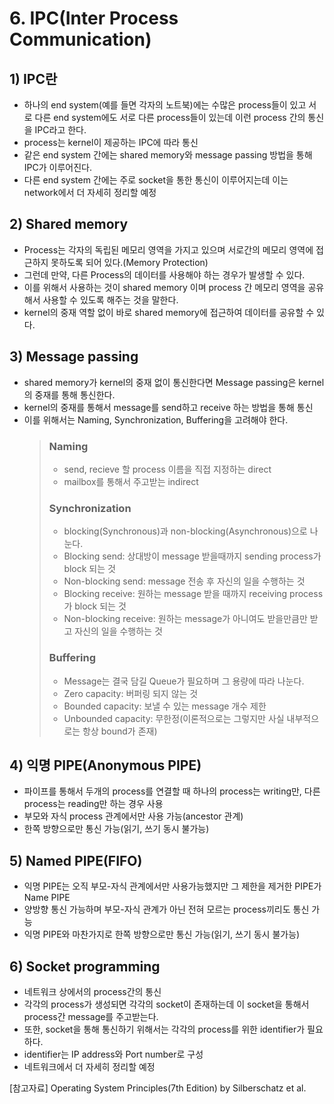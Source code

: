 # 6. IPC(Inter Process Communication)
## 1) IPC란
+ 하나의 end system(예를 들면 각자의 노트북)에는 수많은 process들이 있고 서로 다른 end system에도 서로 다른 process들이 있는데 이런 process 간의 통신을 IPC라고 한다.
+ process는 kernel이 제공하는 IPC에 따라 통신
+ 같은 end system 간에는 shared memory와 message passing 방법을 통해 IPC가 이루어진다.
+ 다른 end system 간에는 주로 socket을 통한 통신이 이루어지는데 이는 network에서 더 자세히 정리할 예정

## 2) Shared memory
+ Process는 각자의 독립된 메모리 영역을 가지고 있으며 서로간의 메모리 영역에 접근하지 못하도록 되어 있다.(Memory Protection)
+ 그런데 만약, 다른 Process의 데이터를 사용해야 하는 경우가 발생할 수 있다.
+ 이를 위해서 사용하는 것이 shared memory 이며 process 간 메모리 영역을 공유해서 사용할 수 있도록 해주는 것을 말한다.
+ kernel의 중재 역할 없이 바로 shared memory에 접근하여 데이터를 공유할 수 있다.

## 3) Message passing
+ shared memory가 kernel의 중재 없이 통신한다면 Message passing은 kernel의 중재를 통해 통신한다.
+ kernel의 중재를 통해서 message를 send하고 receive 하는 방법을 통해 통신
+ 이를 위해서는 Naming, Synchronization, Buffering을 고려해야 한다.
  > ### Naming
  > + send, recieve 할 process 이름을 직접 지정하는 direct
  > + mailbox를 통해서 주고받는 indirect
  > ### Synchronization
  > + blocking(Synchronous)과 non-blocking(Asynchronous)으로 나눈다.
  > + Blocking send: 상대방이 message 받을때까지 sending process가 block 되는 것
  > + Non-blocking send: message 전송 후 자신의 일을 수행하는 것
  > + Blocking receive: 원하는 message 받을 때까지 receiving process가 block 되는 것
  > + Non-blocking receive: 원하는 message가 아니여도 받을만큼만 받고 자신의 일을 수행하는 것
  > ### Buffering
  > + Message는 결국 담길 Queue가 필요하며 그 용량에 따라 나눈다.
  > + Zero capacity: 버퍼링 되지 않는 것
  > + Bounded capacity: 보낼 수 있는 message 개수 제한
  > + Unbounded capacity: 무한정(이론적으로는 그렇지만 사실 내부적으로는 항상 bound가 존재)

## 4) 익명 PIPE(Anonymous PIPE)
+ 파이프를 통해서 두개의 process를 연결할 때 하나의 process는 writing만, 다른 process는 reading만 하는 경우 사용
+ 부모와 자식 process 관계에서만 사용 가능(ancestor 관계)
+ 한쪽 방향으로만 통신 가능(읽기, 쓰기 동시 불가능)

## 5) Named PIPE(FIFO)
+ 익명 PIPE는 오직 부모-자식 관계에서만 사용가능했지만 그 제한을 제거한 PIPE가 Name PIPE
+ 양방향 통신 가능하며 부모-자식 관계가 아닌 전혀 모르는 process끼리도 통신 가능
+ 익명 PIPE와 마찬가지로 한쪽 방향으로만 통신 가능(읽기, 쓰기 동시 불가능)

## 6) Socket programming
+ 네트워크 상에서의 process간의 통신
+ 각각의 process가 생성되면 각각의 socket이 존재하는데 이 socket을 통해서 process간 message를 주고받는다.
+ 또한, socket을 통해 통신하기 위해서는 각각의 process를 위한 identifier가 필요하다.
+ identifier는 IP address와 Port number로 구성
+ 네트워크에서 더 자세히 정리할 예정

[참고자료] Operating System Principles(7th Edition) by Silberschatz et al.
